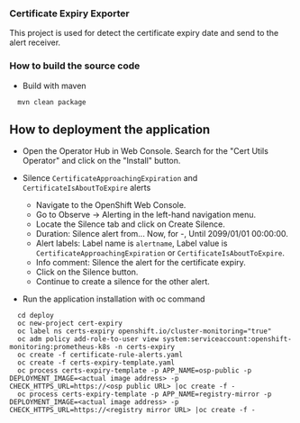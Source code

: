 ### Certificate Expiry Exporter
This project is used for detect the certificate expiry date and send to the alert receiver.


### How to build the source code
- Build with maven
```
  mvn clean package
```

## How to deployment the application
- Open the Operator Hub in Web Console. Search for the "Cert Utils Operator" and click on the "Install" button.
  
- Silence `CertificateApproachingExpiration` and `CertificateIsAboutToExpire` alerts

  * Navigate to the OpenShift Web Console.
  * Go to Observe → Alerting in the left-hand navigation menu.
  * Locate the Silence tab and click on Create Silence.
  * Duration: Silence alert from... Now, for -, Until 2099/01/01 00:00:00.
  * Alert labels: Label name is `alertname`, Label value is `CertificateApproachingExpiration` or `CertificateIsAboutToExpire`.
  * Info comment: Silence the alert for the certificate expiry.
  * Click on the Silence button.
  * Continue to create a silence for the other alert.

- Run the application installation with oc command
```
  cd deploy
  oc new-project cert-expiry
  oc label ns certs-expiry openshift.io/cluster-monitoring="true"
  oc adm policy add-role-to-user view system:serviceaccount:openshift-monitoring:prometheus-k8s -n certs-expiry
  oc create -f certificate-rule-alerts.yaml
  oc create -f certs-expiry-template.yaml
  oc process certs-expiry-template -p APP_NAME=osp-public -p DEPLOYMENT_IMAGE=<actual image address> -p CHECK_HTTPS_URL=https://<osp public URL> |oc create -f -
  oc process certs-expiry-template -p APP_NAME=registry-mirror -p DEPLOYMENT_IMAGE=<actual image address> -p CHECK_HTTPS_URL=https://<registry mirror URL> |oc create -f -

```





